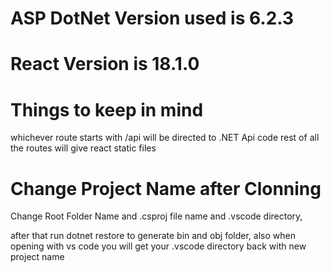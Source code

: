 
# ASP DotNet Version used is 6.2.3

# React Version is 18.1.0

# Things to keep in mind
whichever route starts with /api will be directed to .NET Api code
rest of all the routes will give react static files 

# Change Project Name after Clonning
Change Root Folder Name and .csproj file name and .vscode directory, 

after that run dotnet restore to generate bin and obj folder, also when opening with vs code you will get your .vscode directory back with new project name

